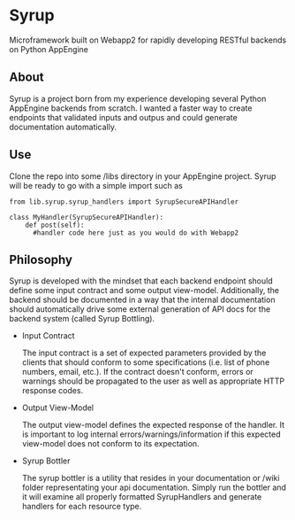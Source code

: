 # Syrup
Microframework built on Webapp2 for rapidly developing RESTful backends on Python AppEngine

## About
Syrup is a project born from my experience developing several Python AppEngine backends from scratch.  I wanted a faster way to create endpoints that validated inputs and outpus and could generate documentation automatically. 

## Use
Clone the repo into some /libs directory in your AppEngine project.  Syrup will be ready to go with a simple import such as

    from lib.syrup.syrup_handlers import SyrupSecureAPIHandler

    class MyHandler(SyrupSecureAPIHandler):
        def post(self):
          #handler code here just as you would do with Webapp2

## Philosophy
Syrup is developed with the mindset that each backend endpoint should define some input contract and some output view-model.  Additionally, the backend should be documented in a way that the internal documentation should automatically drive some external generation of API docs for the backend system (called Syrup Bottling).

* Input Contract

  The input contract is a set of expected parameters provided by the clients that should conform to some specifications (i.e. list of phone numbers, email, etc.).  If the contract doesn't conform, errors or warnings should be propagated to the user as well as appropriate HTTP response codes.
  
* Output View-Model

  The output view-model defines the expected response of the handler.  It is important to log internal errors/warnings/information if this expected view-model does not conform to its expectation.

* Syrup Bottler

  The syrup bottler is a utility that resides in your documentation or /wiki folder representating your api documentation.  Simply run the bottler and it will examine all properly formatted SyrupHandlers and generate handlers for each resource type.
  

  
